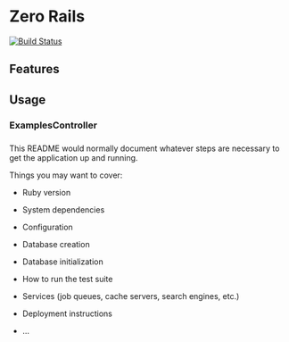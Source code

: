 # Zero Rails

[![Build Status](https://travis-ci.org/zhandao/zero-rails.svg?branch=master)](https://travis-ci.org/zhandao/zero-rails)

## Features

## Usage

### ExamplesController

### 




This README would normally document whatever steps are necessary to get the
application up and running.

Things you may want to cover:

* Ruby version

* System dependencies

* Configuration

* Database creation

* Database initialization

* How to run the test suite

* Services (job queues, cache servers, search engines, etc.)

* Deployment instructions

* ...
